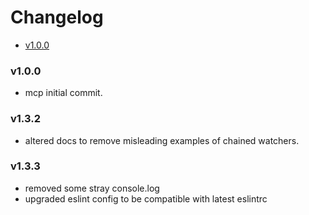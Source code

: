 <!-- START doctoc generated TOC please keep comment here to allow auto update -->
<!-- DON'T EDIT THIS SECTION, INSTEAD RE-RUN doctoc TO UPDATE -->
# Changelog

- [v1.0.0](#v100)

<!-- END doctoc generated TOC please keep comment here to allow auto update -->

### v1.0.0

 * mcp initial commit.

### v1.3.2

 * altered docs to remove misleading examples of chained watchers.
 
### v1.3.3

 * removed some stray console.log
 * upgraded eslint config to be compatible with latest eslintrc
